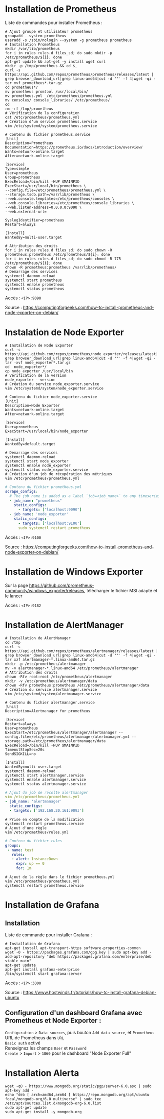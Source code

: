 #  Installation de Prometheus  
Liste de commandes pour installer Prometheus :  
  
```shell  
# Ajout groupe et utilisateur prometheus  
groupadd --system prometheus  
useradd -s /sbin/nologin --system -g prometheus prometheus  
# Installation Prometheus  
mkdir /var/lib/prometheus  
for i in rules rules.d files_sd; do sudo mkdir -p /etc/prometheus/${i}; done  
apt-get update && apt-get -y install wget curl  
mkdir -p /tmp/prometheus && cd $_  
curl -s https://api.github.com/repos/prometheus/prometheus/releases/latest | grep browser_download_url|grep linux-amd64|cut -d '"' -f 4|wget -qi -  
tar xvf prometheus*.tar.gz  
cd prometheus*/  
mv prometheus promtool /usr/local/bin/  
mv prometheus.yml  /etc/prometheus/prometheus.yml  
mv consoles/ console_libraries/ /etc/prometheus/  
cd  
rm -rf /tmp/prometheus  
# Vérification de la configuration  
cat /etc/prometheus/prometheus.yml  
# Création d'un service prometheus.service  
vim /etc/systemd/system/prometheus.service  
```  
```shell  
# Contenu du fichier prometheus.service  
[Unit]  
Description=Prometheus  
Documentation=https://prometheus.io/docs/introduction/overview/  
Wants=network-online.target  
After=network-online.target  
  
[Service]  
Type=simple  
User=prometheus  
Group=prometheus  
ExecReload=/bin/kill -HUP $MAINPID  
ExecStart=/usr/local/bin/prometheus \  
--config.file=/etc/prometheus/prometheus.yml \  
--storage.tsdb.path=/var/lib/prometheus \  
--web.console.templates=/etc/prometheus/consoles \  
--web.console.libraries=/etc/prometheus/console_libraries \  
--web.listen-address=0.0.0.0:9090 \  
--web.external-url=  
  
SyslogIdentifier=prometheus  
Restart=always  
  
[Install]  
WantedBy=multi-user.target  
```  
  
```shell  
# Attribution des droits  
for i in rules rules.d files_sd; do sudo chown -R prometheus:prometheus /etc/prometheus/${i}; done  
for i in rules rules.d files_sd; do sudo chmod -R 775 /etc/prometheus/${i}; done  
chown -R prometheus:prometheus /var/lib/prometheus/  
# Démarrage des services  
systemctl daemon-reload  
systemctl start prometheus  
systemctl enable prometheus  
systemctl status prometheus  
```  
  
Accès : `<IP>:9090`  
  
Source : https://computingforgeeks.com/how-to-install-prometheus-and-node-exporter-on-debian/  
  
#  Instalation de Node Exporter  
  
```shell  
# Installation de Node Exporter  
curl -s https://api.github.com/repos/prometheus/node_exporter/releases/latest| grep browser_download_url|grep linux-amd64|cut -d '"' -f 4|wget -qi -  
tar -xvf node_exporter*.tar.gz  
cd  node_exporter*/  
cp node_exporter /usr/local/bin  
# Vérification de la version  
node_exporter --version  
# Création du service node_exporter.service  
vim /etc/systemd/system/node_exporter.service  
```  
  
```shell  
# Contenu du fichier node_exporter.service  
[Unit]  
Description=Node Exporter  
Wants=network-online.target  
After=network-online.target  
  
[Service]  
User=prometheus  
ExecStart=/usr/local/bin/node_exporter  
  
[Install]  
WantedBy=default.target  
```  
  
```shell  
# Démarrage des services  
systemctl daemon-reload  
systemctl start node_exporter  
systemctl enable node_exporter  
systemctl status node_exporter.service  
# Création d'un job de récupération des métriques  
vim /etc/prometheus/prometheus.yml  
```  
  
```yaml  
# Contenu du fichier prometheus.yml  
scrape_configs:  
  # The job name is added as a label `job=<job_name>` to any timeseries scraped from this config.  
  - job_name: "prometheus"  
    static_configs:  
      - targets: ["localhost:9090"]  
  - job_name: 'node_exporter'  
    static_configs:  
      - targets: ['localhost:9100']  
      sudo systemctl restart prometheus  
```  
  
Accès : `<IP>:9100`  
  
Source : https://computingforgeeks.com/how-to-install-prometheus-and-node-exporter-on-debian/  
  
#  Installation de Windows Exporter  
  
Sur la page https://github.com/prometheus-community/windows_exporter/releases, télécharger le fichier MSI adapté et le lancer  
  
Accès : `<IP>:9182`  
  
#  Installation de AlertManager  
  
```shell  
# Installation de AlertManager  
cd /tmp  
curl -s https://api.github.com/repos/prometheus/alertmanager/releases/latest | grep browser_download_url|grep linux-amd64|cut -d '"' -f 4|wget -qi -  
tar xzf alertmanager-*.linux-amd64.tar.gz  
mkdir -p /etc/prometheus/alertmanager  
mv -v alertmanager-*.linux-amd64 /etc/prometheus/alertmanager  
# Attribution des droits  
chown -Rfv root:root /etc/prometheus/alertmanager  
mkdir -v /etc/prometheus/alertmanager/data  
chown -Rfv prometheus:prometheus /etc/prometheus/alertmanager/data  
# Création du service alertmanager.service  
vim /etc/systemd/system/alertmanager.service  
```  
  
```shell  
# Contenu du fichier alertmanager.service  
[Unit]  
Description=Alertmanager for prometheus  
  
[Service]  
Restart=always  
User=prometheus  
ExecStart=/etc/prometheus/alertmanager/alertmanager --config.file=/etc/prometheus/alertmanager/alertmanager.yml --storage.path=/etc/prometheus/alertmanager/data
ExecReload=/bin/kill -HUP $MAINPID  
TimeoutStopSec=20s  
SendSIGKILL=no  
  
[Install]  
WantedBy=multi-user.target  
systemctl daemon-reload  
systemctl start alertmanager.service  
systemctl enable alertmanager.service  
systemctl status alertmanager.service  
```  
  
```yaml  
# Ajout du job de récolte alertmanager  
vim /etc/prometheus/prometheus.yml  
- job_name: 'alertmanager'  
  static_configs:  
  - targets: ['192.168.20.161:9093']  
```  
  
```shell  
# Prise en compte de la modification  
systemctl restart prometheus.service  
# Ajout d'une règle  
vim /etc/prometheus/rules.yml  
```  
  
```yaml  
# Contenu du fichier rules  
groups:  
 - name: test  
   rules:  
   - alert: InstanceDown  
     expr: up == 0  
     for: 1m  
```  
  
```shell  
# Ajout de la règle dans le fichier prometheus.yml  
vim /etc/prometheus/prometheus.yml  
systemctl restart prometheus.service  
```  
  
  
#  Installation de Grafana  
  
## Installation  
Liste de commande pour installer Grafana :  
  
```shell  
# Installation de Grafana  
apt-get install apt-transport-https software-properties-common  
wget -O - https://packages.grafana.com/gpg.key | sudo apt-key add -  
add-apt-repository "deb https://packages.grafana.com/enterprise/deb stable main"  
apt-get update  
apt-get install grafana-enterprise  
/bin/systemctl start grafana-server  
```  
  
Accès : `<IP>:3000`  
  
Source : https://www.hostwinds.fr/tutorials/how-to-install-grafana-debian-ubuntu  
  
## Configuration d'un dashboard Grafana avec Prometheus et Node Exporter :  
  
`Configuration` > `Data sources`, puis bouton `Add data source`, et `Prometheus`  
URL de Prometheus dans `URL`  
`Basic auth` activé  
Renseignez les champs `User` et `Password`  
`Create` > `Import` > `1860` pour le dashboard "Node Exporter Full"  
  
# Installation Alerta  

```shell
wget -qO - https://www.mongodb.org/static/pgp/server-6.0.asc | sudo apt-key add -
echo "deb [ arch=amd64,arm64 ] https://repo.mongodb.org/apt/ubuntu focal/mongodb-org/6.0 multiverse" | sudo tee /etc/apt/sources.list.d/mongodb-org-6.0.list
sudo apt-get update
sudo apt-get install -y mongodb-org
```